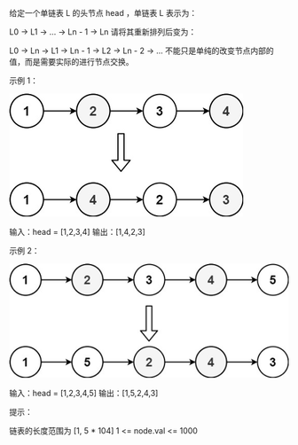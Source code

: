 给定一个单链表 L 的头节点 head ，单链表 L 表示为：

L0 → L1 → … → Ln - 1 → Ln
请将其重新排列后变为：

L0 → Ln → L1 → Ln - 1 → L2 → Ln - 2 → …
不能只是单纯的改变节点内部的值，而是需要实际的进行节点交换。

示例 1：

![img.png](img.png)

输入：head = [1,2,3,4]
输出：[1,4,2,3]

示例 2：

![img_1.png](img_1.png)

输入：head = [1,2,3,4,5]
输出：[1,5,2,4,3]

提示：

链表的长度范围为 [1, 5 * 104]
1 <= node.val <= 1000
